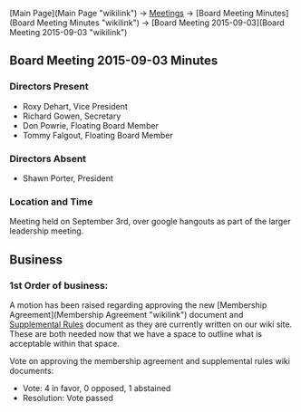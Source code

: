 [Main Page](Main Page "wikilink") -\> [Meetings](Meetings "wikilink")
-\> [Board Meeting Minutes](Board Meeting Minutes "wikilink") -\> [Board
Meeting 2015-09-03](Board Meeting 2015-09-03 "wikilink")

Board Meeting 2015-09-03 Minutes
--------------------------------

### Directors Present

-   Roxy Dehart, Vice President
-   Richard Gowen, Secretary
-   Don Powrie, Floating Board Member
-   Tommy Falgout, Floating Board Member

### Directors Absent

-   Shawn Porter, President

### Location and Time

Meeting held on September 3rd, over google hangouts as part of the
larger leadership meeting.

Business
--------

### 1st Order of business:

A motion has been raised regarding approving the new [Membership
Agreement](Membership Agreement "wikilink") document and [ Supplemental
Rules](Rules "wikilink") document as they are currently written on our
wiki site. These are both needed now that we have a space to outline
what is acceptable within that space.

Vote on approving the membership agreement and supplemental rules wiki
documents:

-   Vote: 4 in favor, 0 opposed, 1 abstained
-   Resolution: Vote passed

